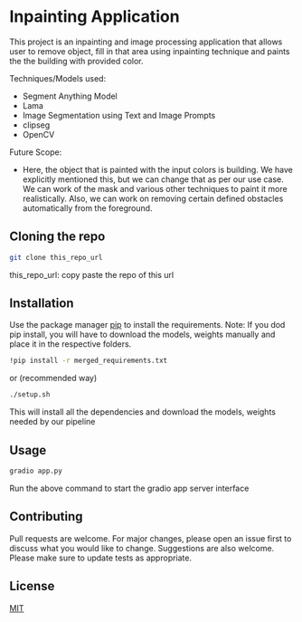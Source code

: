 # Inpainting Application

This project is an inpainting and image processing application that allows user to remove object, fill in that area using inpainting technique and paints the the building with provided color.

Techniques/Models used:
- Segment Anything Model
- Lama
- Image Segmentation using Text and Image Prompts
- clipseg
- OpenCV

Future Scope:
- Here, the object that is painted with the input colors is building.
We have explicitly mentioned this, but we can change that as per our use case.
We can work of the mask and various other techniques to paint it more realistically.
Also, we can work on removing certain defined obstacles automatically from the foreground.


## Cloning the repo

```bash
git clone this_repo_url
```
this_repo_url: copy paste the repo of this url


## Installation

Use the package manager [pip](https://pip.pypa.io/en/stable/) to install the requirements.
Note: If you dod pip install, you will have to download the models, weights manually and place it in the respective folders.
```bash
!pip install -r merged_requirements.txt
```
or (recommended way)
```bash
./setup.sh
```
This will install all the dependencies and download the models, weights needed by our pipeline

## Usage

```python
gradio app.py
```
Run the above command to start the gradio app server interface

## Contributing

Pull requests are welcome. For major changes, please open an issue first
to discuss what you would like to change.
Suggestions are also welcome.
Please make sure to update tests as appropriate.

## License

[MIT](https://choosealicense.com/licenses/mit/)
